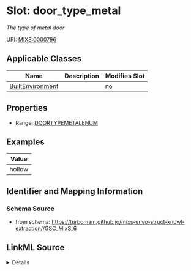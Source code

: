 # Slot: door_type_metal


_The type of metal door_



URI: [MIXS:0000796](https://w3id.org/mixs/0000796)



<!-- no inheritance hierarchy -->




## Applicable Classes

| Name | Description | Modifies Slot |
| --- | --- | --- |
[BuiltEnvironment](BuiltEnvironment.md) |  |  no  |







## Properties

* Range: [DOORTYPEMETALENUM](DOORTYPEMETALENUM.md)






## Examples

| Value |
| --- |
| hollow |

## Identifier and Mapping Information







### Schema Source


* from schema: https://turbomam.github.io/mixs-envo-struct-knowl-extraction//GSC_MIxS_6




## LinkML Source

<details>
```yaml
name: door_type_metal
description: The type of metal door
title: door type, metal
notes:
- door
- type
examples:
- value: hollow
from_schema: https://turbomam.github.io/mixs-envo-struct-knowl-extraction//GSC_MIxS_6
rank: 1000
slot_uri: MIXS:0000796
multivalued: false
alias: door_type_metal
domain_of:
- BuiltEnvironment
range: DOOR_TYPE_METAL_ENUM
required: false
recommended: false

```
</details>